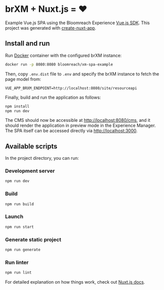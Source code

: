 # brXM + Nuxt.js = ♥️
Example Vue.js SPA using the Bloomreach Experience [Vue.js SDK](https://www.npmjs.com/package/@bloomreach/vue-sdk).
This project was generated with [create-nuxt-app](https://nuxtjs.org/guide/installation/).

## Install and run
Run [Docker](https://hub.docker.com/r/bloomreach/xm-spa-example) container with the configured brXM instance:
```bash
docker run -p 8080:8080 bloomreach/xm-spa-example
```

Then, copy `.env.dist` file to `.env` and specify the brXM instance to fetch the page model from:
```
VUE_APP_BRXM_ENDPOINT=http://localhost:8080/site/resourceapi
```

Finally, build and run the application as follows:

```bash
npm install
npm run dev
```

The CMS should now be accessible at <http://localhost:8080/cms>, and it should render the application in preview mode in the Experience Manager.
The SPA itself can be accessed directly via <http://localhost:3000>.

## Available scripts
In the project directory, you can run:

### Development server
```bash
npm run dev
```

### Build
```bash
npm run build
```

### Launch
```bash
npm run start
```

### Generate static project
```bash
npm run generate
```

### Run linter
```bash
npm run lint
```

For detailed explanation on how things work, check out [Nuxt.js docs](https://nuxtjs.org).
